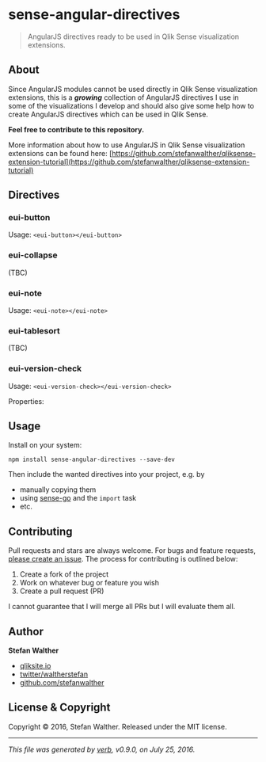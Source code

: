 # sense-angular-directives
> AngularJS directives ready to be used in Qlik Sense visualization extensions.

## About
Since AngularJS modules cannot be used directly in Qlik Sense visualization extensions, this is a ***growing*** collection of AngularJS directives I use in some of the visualizations I develop and should also give some help how to create AngularJS directives which can be used in Qlik Sense.

**Feel free to contribute to this repository.**

More information about how to use AngularJS in Qlik Sense visualization extensions can be found here:
[https://github.com/stefanwalther/qliksense-extension-tutorial](https://github.com/stefanwalther/qliksense-extension-tutorial)

## Directives

### eui-button

Usage:
`<eui-button></eui-button>`

### eui-collapse
(TBC)

### eui-note
Usage:
`<eui-note></eui-note>`

### eui-tablesort
(TBC)

### eui-version-check

Usage:
`<eui-version-check></eui-version-check>`

Properties:

## Usage
Install on your system:

`npm install sense-angular-directives --save-dev`

Then include the wanted directives into your project, e.g. by
* manually copying them
* using [sense-go](https://github.com/stefanwalther/sense-go.git) and the `import` task
* etc.

## Contributing
Pull requests and stars are always welcome. For bugs and feature requests, [please create an issue](https://github.com/stefanwalther/sense-angular-directives/issues).
The process for contributing is outlined below:

1. Create a fork of the project
2. Work on whatever bug or feature you wish
3. Create a pull request (PR)

I cannot guarantee that I will merge all PRs but I will evaluate them all.

## Author
**Stefan Walther**
* [qliksite.io](http://qliksite.io)
* [twitter/waltherstefan](http://twitter.com/waltherstefan)
* [github.com/stefanwalther](http://github.com/stefanwalther)

## License & Copyright
Copyright © 2016, Stefan Walther.
Released under the MIT license.

***

_This file was generated by [verb](https://github.com/verbose/verb), v0.9.0, on July 25, 2016._


